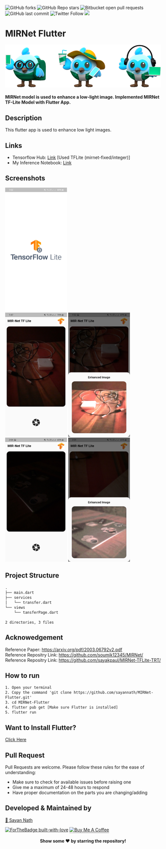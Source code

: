![GitHub forks](https://img.shields.io/github/forks/sayannath/MIRNet-Flutter?style=for-the-badge)
![GitHub Repo stars](https://img.shields.io/github/stars/sayannath/MIRNet-Flutter?style=for-the-badge)
![Bitbucket open pull requests](https://img.shields.io/bitbucket/pr-raw/sayannath/MIRNet-Flutter?style=for-the-badge)
![GitHub last commit](https://img.shields.io/github/last-commit/sayannath/MIRNet-Flutter?style=for-the-badge)
![Twitter Follow](https://img.shields.io/twitter/follow/SayanNa20204009?style=for-the-badge)
<a href="https://github.com/sayannath/MIRNet-Flutter/graphs/contributors">
  <img src="https://contrib.rocks/image?repo=sayannath/MIRNet-Flutter" />
</a>

# MIRNet Flutter

<img src="screenshots/git_dashes.png">

#### MIRNet model is used to enhance a low-light image. Implemented MIRNet TF-Lite Model with Flutter App.

## Description

This flutter app is used to enhance low light images.

## Links
* Tensorflow Hub: [Link](https://tfhub.dev/sayakpaul/lite-model/mirnet-fixed/dr/1)     [Used TFLite (mirnet-fixed/integer)]<br>
* My Inference Notebook: [Link]( https://github.com/sayannath/Low-Light-Image-Enhancement)

## Screenshots
<p>
    <img height=400 width=200 src="screenshots/splash-screen.jpg"><br>
    <img height=400 width=200 src="screenshots/one.jpg">
    <img height=400 width=200 src="screenshots/two.jpg"><br>
    <img height=400 width=200 src="screenshots/three.jpg">
    <img height=400 width=200 src="screenshots/four.jpg">
</p>

## Project Structure
```
.
├── main.dart
├── services
│   └── transfer.dart
└── views
    └── tansferPage.dart

2 directories, 3 files
```
## Acknowedgement
Reference Paper: https://arxiv.org/pdf/2003.06792v2.pdf<br>
Reference Repositry Link: https://github.com/soumik12345/MIRNet/<br>
Reference Repositry Link: https://github.com/sayakpaul/MIRNet-TFLite-TRT/

## How to run
```
1. Open your terminal
2. Copy the command 'git clone https://github.com/sayannath/MIRNet-Flutter.git'
3. cd MIRNet-Flutter
4. flutter pub get [Make sure Flutter is installed]
5. flutter run
```
## Want to Install Flutter?
[Click Here](https://flutter.dev/docs/get-started/install)

## Pull Request

Pull Requests are welcome. Please follow these rules for the ease of understanding:
* Make sure to check for available issues before raising one
* Give me a maximum of 24-48 hours to respond
* Have proper documentation on the parts you are changing/adding

## Developed & Maintained by

[👨 Sayan Nath](https://sayannath.biz/)

[![ForTheBadge built-with-love](http://ForTheBadge.com/images/badges/built-with-love.svg)](https://github.com/sayannath)
<a href="https://www.buymeacoffee.com/sayannath235" target="_blank"><img src="https://www.buymeacoffee.com/assets/img/custom_images/orange_img.png" alt="Buy Me A Coffee" style="height: 41px !important;width: 174px !important;box-shadow: 0px 3px 2px 0px rgba(190, 190, 190, 0.5) !important;-webkit-box-shadow: 0px 3px 2px 0px rgba(190, 190, 190, 0.5) !important;" ></a>

<div align="center">
  
#### Show some ❤️ by starring the repository!
</div>
